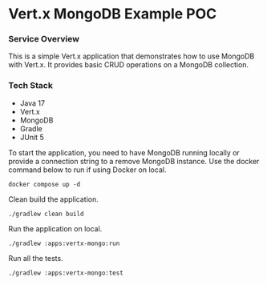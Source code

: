 # Vert.x MongoDB Example POC

### Service Overview
This is a simple Vert.x application that demonstrates how to use MongoDB with Vert.x. It provides basic CRUD operations
on a MongoDB collection.

### Tech Stack
- Java 17
- Vert.x
- MongoDB
- Gradle
- JUnit 5

To start the application, you need to have MongoDB running locally or provide a connection string to a remove MongoDB
instance. Use the docker command below to run if using Docker on local.

```shell
docker compose up -d
```

Clean build the application.

```shell
./gradlew clean build
```

Run the application on local.

```shell
./gradlew :apps:vertx-mongo:run
```

Run all the tests.
```shell
./gradlew :apps:vertx-mongo:test
```